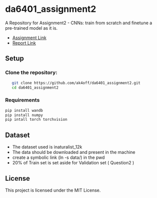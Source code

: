 # da6401_assignment2
A Repository for Assignment2 - CNNs: train from scratch and finetune a pre-trained model as it is.

- [Assignment Link](https://wandb.ai/sivasankar1234/DA6401/reports/DA6401-Assignment-2--VmlldzoxMjAyNjgyNw)  
- [Report Link]([https://api.wandb.ai/links/ns24z274-iitm-ac-in/](https://api.wandb.ai/links/ns24z274-iitm-ac-in/urrx2q03))

## **Setup**

### **Clone the repository:**  
```bash
   git clone https://github.com/ak4off/da6401_assignment2.git
   cd da6401_assignment2
```

### **Requirements**
```bash
pip install wandb
pip install numpy
pip intall torch torchvision

```


## **Dataset**
- The dataset used is inaturalist_12k
- The data should be downloaded and present in the machine 
- create a symbolic link (ln -s <path-to-dataset> data/) in the pwd
- 20% of Train set is set aside for Validation set ( Question2 ) 


## **License**
This project is licensed under the MIT License.
